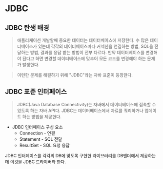 # JDBC

## __JDBC 탄생 배경__

> 애플리케이션 개발할때 중요한 데이터는 데이터베이스에 저장한다. 수 많은 데이터베이스가 있는데 각각의 데이터베이스마다 커넥션을 연결하는 방법, SQL을 전달하는 방법, 결과를 응답 받는 방법이 전부 다르다. 만약 데이터베이스를 변경해야 된다고 하면 변경할 데이터베이스에 맞추어 모든 코드를 변경해야 하는 문제가 발생한다. 
    
> 이런한 문제를 해결하기 위해 "JDBC"라는 자바 표준이 등장한다. 

## JDBC 표준 인터페이스 
> JDBC(Java Database Connectivity)는 자바에서 데이터베이스에 접속할 수 있도록 하는 자바 API다. JDBC는 데이터베이스에서 자료를 쿼리하거나 업데이트 하는 방법을 제공한다. 

* JDBC 인터페이스 구성 요소 
    * Connection - 연결 
    * Statement - SQL 전달
    * ResultSet - SQL 요청 응답 

JDBC 인터페이스를 각각의 DB에 맞도록 구현한 라이브러리를 DB벤더에서 제공하는데 이것을 JDBC 드라이버라 한다. 




